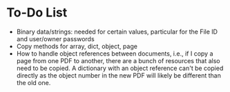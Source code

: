 To-Do List
==========

- Binary data/strings: needed for certain values, particular for the File ID
  and user/owner passwords
- Copy methods for array, dict, object, page
- How to handle object references between documents, i.e., if I copy a page from
  one PDF to another, there are a bunch of resources that also need to be
  copied. A dictionary with an object reference can't be copied directly as the
  object number in the new PDF will likely be different than the old one.
